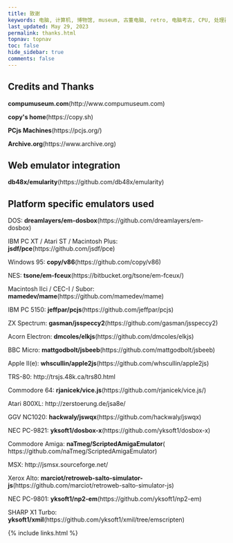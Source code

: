 ```yaml
---
title: 致谢
keywords: 电脑, 计算机, 博物馆, museum, 古董电脑, retro, 电脑考古, CPU, 处理器, 微处理器, DOS, 游戏, 模拟器, Mac, Apple, 苹果, IBM, BBC, Atari, Xerox, Alto, PDP, TRS, SHARP, PC, ZX81, TI, Commodore, ZX, Spectrum, Laser, Acorn, Windows, MSX, NEC, Macintosh, Acorn, CEC, DOS, GEOS, Amiga, Z80, Psion, HP, UCDOS, WPS, Windows CE, 文曲星, processor, qualification, information, pictures, core, frequency, chip packaging, packaging, cpu info, x86, amd, cyrix, harris, ibm, idt, iit, intel, motorola, nec, sgs, sgs-thomson, siemens, ST, signetics, mhs, ti, texas instruments, ulsi, umc, weitek, zilog, 3002, 4004, 4040, 8008, 808x, 8085, 8088, 8086, 80188, 80186, 80286, 286, 80386, 386, i386, Am386, 386sx, 386dx, 486, i486, 586, 486sx, 486dx, overdrive, 487, pentium, 586, 5x86, 386dlc, 386slc, 486dx2, mmx, ppro, pentium-pro, pro, athlon, duron, z80, dirk oppelt, dirk, oppelt, engineering, sample, samples, core, xeon
last_updated: May 29, 2023
permalink: thanks.html
topnav: topnav
toc: false
hide_sidebar: true
comments: false
---
```


## Credits and Thanks

<p><b>compumuseum.com</b>(http://www.compumuseum.com)</p>
<p><b>copy's home</b>(https://copy.sh)</p>
<p><b>PCjs Machines</b>(https://pcjs.org/)</p>
<p><b>Archive.org</b>(https://www.archive.org)</p>

## Web emulator integration

<p><b>db48x/emularity</b>(https://github.com/db48x/emularity)</p>

## Platform specific emulators used

<p>DOS: <b>dreamlayers/em-dosbox</b>(https://github.com/dreamlayers/em-dosbox)</p>
<p>IBM PC XT / Atari ST / Macintosh Plus: <b>jsdf/pce</b>(https://github.com/jsdf/pce)</p>
<p>Windows 95: <b>copy/v86</b>(https://github.com/copy/v86)</p>
<p>NES: <b>tsone/em-fceux</b>(https://bitbucket.org/tsone/em-fceux/)</p>
<p>Macintosh IIci / CEC-I / Subor: <b>mamedev/mame</b>(https://github.com/mamedev/mame)</p>
<p>IBM PC 5150: <b>jeffpar/pcjs</b>(https://github.com/jeffpar/pcjs)</p>
<p>ZX Spectrum: <b>gasman/jsspeccy2</b>(https://github.com/gasman/jsspeccy2)</p>
<p>Acorn Electron: <b>dmcoles/elkjs</b>(https://github.com/dmcoles/elkjs)</p>
<p>BBC Micro: <b>mattgodbolt/jsbeeb</b>(https://github.com/mattgodbolt/jsbeeb)</p>
<p>Apple II(e): <b>whscullin/apple2js</b>(https://github.com/whscullin/apple2js)</p>
<p>TRS-80: http://trsjs.48k.ca/trs80.html</p>
<p>Commodore 64: <b>rjanicek/vice.js</b>(https://github.com/rjanicek/vice.js/)</p>
<p>Atari 800XL: http://zerstoerung.de/jsa8e/</p>
<p>GGV NC1020: <b>hackwaly/jswqx</b>(https://github.com/hackwaly/jswqx)</p>
<p>NEC PC-9821: <b>yksoft1/dosbox-x</b>(https://github.com/yksoft1/dosbox-x)</p>
<p>Commodore Amiga: <b>naTmeg/ScriptedAmigaEmulator</b>( https://github.com/naTmeg/ScriptedAmigaEmulator)</p>
<p>MSX: http://jsmsx.sourceforge.net/</p>
<p>Xerox Alto: <b>marciot/retroweb-salto-simulator-js</b>(https://github.com/marciot/retroweb-salto-simulator-js)</p>
<p>NEC PC-9801: <b>yksoft1/np2-em</b>(https://github.com/yksoft1/np2-em)</p>
<p>SHARP X1 Turbo: <b>yksoft1/xmil</b>(https://github.com/yksoft1/xmil/tree/emscripten)</p>

{% include links.html %}
